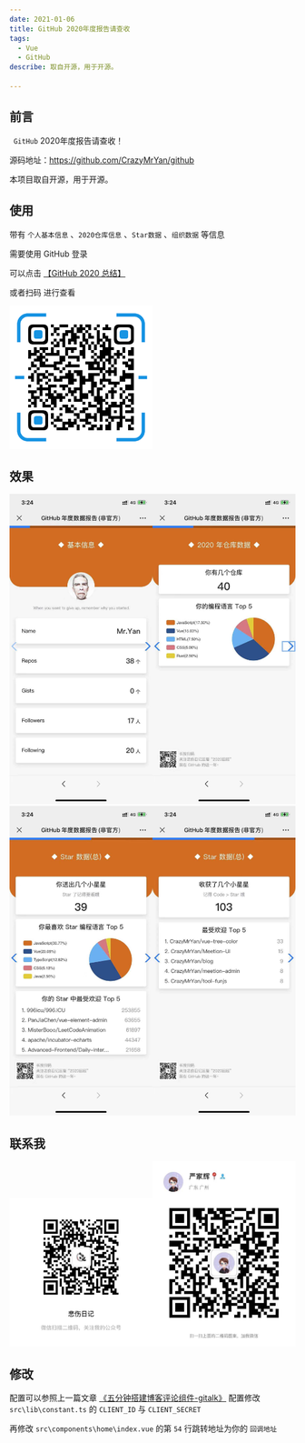 ```yaml
---
date: 2021-01-06
title: GitHub 2020年度报告请查收
tags:
  - Vue
  - GitHub
describe: 取自开源，用于开源。

---
```


## 前言

` GitHub` 2020年度报告请查收！

源码地址：https://github.com/CrazyMrYan/github

本项目取自开源，用于开源。



## 使用

带有 `个人基本信息` 、`2020仓库信息` 、`Star数据` 、`组织数据` 等信息

需要使用 GitHub 登录

可以点击 [【GitHub 2020 总结】](http://crazy.lovemysoul.vip/github/)

或者扫码 进行查看

<img src="./images/github.png" alt=" " style="width:50%;" />



## 效果

<span><img src="./images/github1.jpg" style="width:50%"/><img src="./images/github2.jpg" style="width:50%"/></span>
<span><img src="./images/github3.jpg" style="width:50%"/><img src="./images/github4.jpg" style="width:50%"/></span>



## 联系我

<span><img src="./images/beishang.jpg" style="width:50%"/><img src="./images/mycode.jpg" style="width:50%"/></span>


## 修改

配置可以参照上一篇文章 [《五分钟搭建博客评论组件-gitalk》](https://crazymryan.github.io/blog/docs/gitalk-Study.html#%E5%88%9B%E5%BB%BA%E8%AF%84%E8%AE%BA%E4%BB%93%E5%BA%93)  配置修改 `src\lib\constant.ts` 的 `CLIENT_ID` 与 `CLIENT_SECRET` 

再修改 `src\components\home\index.vue` 的第 `54` 行跳转地址为你的 `回调地址`


<Comment/>
